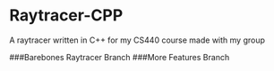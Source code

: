 # Raytracer-CPP
A raytracer written in C++ for my CS440 course made with my group

###Barebones Raytracer Branch
###More Features Branch
